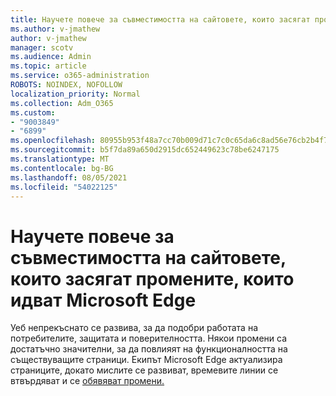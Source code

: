 ```yaml
---
title: Научете повече за съвместимостта на сайтовете, които засягат промените, които идват Microsoft Edge
ms.author: v-jmathew
author: v-jmathew
manager: scotv
ms.audience: Admin
ms.topic: article
ms.service: o365-administration
ROBOTS: NOINDEX, NOFOLLOW
localization_priority: Normal
ms.collection: Adm_O365
ms.custom:
- "9003849"
- "6899"
ms.openlocfilehash: 80955b953f48a7cc70b009d71c7c0c65da6c8ad56e76cb2b4f76edd2486dc076
ms.sourcegitcommit: b5f7da89a650d2915dc652449623c78be6247175
ms.translationtype: MT
ms.contentlocale: bg-BG
ms.lasthandoff: 08/05/2021
ms.locfileid: "54022125"
---
```

# <a name="learn-about-site-compatibilityaffecting-changes-coming-to-microsoft-edge"></a>Научете повече за съвместимостта на сайтовете, които засягат промените, които идват Microsoft Edge

Уеб непрекъснато се развива, за да подобри работата на потребителите, защитата и поверителността. Някои промени са достатъчно значителни, за да повлияят на функционалността на съществуващите страници. Екипът Microsoft Edge актуализира страниците, докато мислите се развиват, времевите линии се втвърдяват и се [обявяват промени.](https://go.microsoft.com/fwlink/?linkid=2135534)
